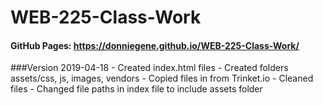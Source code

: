 # WEB-225-Class-Work
 #### GitHub Pages: https://donniegene.github.io/WEB-225-Class-Work/

 ###Version 2019-04-18
      - Created index.html files
      - Created folders assets/css, js, images, vendors
      - Copied files in from Trinket.io
      - Cleaned files
      - Changed file paths in index file to include assets folder
